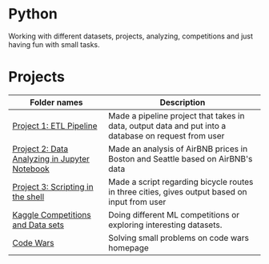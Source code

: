 # Python
Working with different datasets, projects, analyzing, competitions and just having fun with small tasks.

# Projects
|Folder names|Description| 
|---|---|
|[Project 1: ETL Pipeline](https://github.com/EliasNo/Data-Analysis-Projects/tree/master/1_Python/Project_1_ETL-Pipeline)|Made a pipeline project that takes in data, output data and put into a database on request from user|
|[Project 2: Data Analyzing in Jupyter Notebook](https://github.com/EliasNo/Data-Analysis-Projects/tree/master/1_Python/Project_2_Data-Analyzing-Jupyter-Notebook)|Made an analysis of AirBNB prices in Boston and Seattle based on AirBNB's data|
|[Project 3: Scripting in the shell](https://github.com/EliasNo/Data-Analysis-Projects/tree/master/1_Python/Project_3_Scripting-in-Shell)|Made a script regarding bicycle routes in three cities, gives output based on input from user|
|[Kaggle Competitions and Data sets](https://github.com/EliasNo/Data-Analysis-Projects/tree/master/1_Python/Kaggle_Competitions)|Doing different ML competitions or exploring interesting datasets.|
|[Code Wars](https://github.com/EliasNo/Data-Analysis-Projects/tree/master/1_Python/Code%20Wars)|Solving small problems on code wars homepage|
